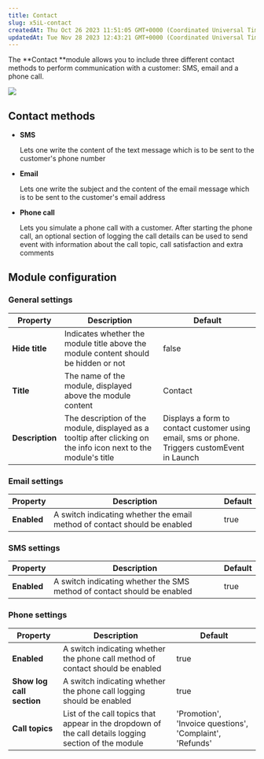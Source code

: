 ```yaml
---
title: Contact
slug: x5iL-contact
createdAt: Thu Oct 26 2023 11:51:05 GMT+0000 (Coordinated Universal Time)
updatedAt: Tue Nov 28 2023 12:43:21 GMT+0000 (Coordinated Universal Time)
---
```


The **Contact **module allows you to include three different contact methods to perform communication with a customer: SMS, email and a phone call.

![](../../assets/lAoTBISb1_MvUQZaf585-_image.png)

## Contact methods

- **SMS**

  Lets one write the content of the text message which is to be sent to the customer's phone number
- **Email**

  Lets one write the subject and the content of the email message which is to be sent to the customer's email address
- **Phone call**

  Lets you simulate a phone call with a customer. After starting the phone call, an optional section of logging the call details can be used to send event with information about the call topic, call satisfaction and extra comments

## Module configuration

### General settings

| **Property**    | **Description**                                                                                                  | **Default**                                                                                   |
| --------------- | ---------------------------------------------------------------------------------------------------------------- | --------------------------------------------------------------------------------------------- |
| **Hide title**  | Indicates whether the module title above the module content should be hidden or not                              | false                                                                                         |
| **Title**       | The name of the module, displayed above the module content                                                       | Contact                                                                                       |
| **Description** | The description of the module, displayed as a tooltip after clicking on the info icon next to the module's title | Displays a form to contact customer using email, sms or phone. Triggers customEvent in Launch |

### Email settings

| **Property** | **Description**                                                           | **Default** |
| ------------ | ------------------------------------------------------------------------- | ----------- |
| **Enabled**  | A switch indicating whether the email method of contact should be enabled | true        |

### SMS settings

| **Property** | **Description**                                                         | **Default** |
| ------------ | ----------------------------------------------------------------------- | ----------- |
| **Enabled**  | A switch indicating whether the SMS method of contact should be enabled | true        |

### Phone settings

| **Property**              | **Description**                                                                                       | **Default**                                              |
| ------------------------- | ----------------------------------------------------------------------------------------------------- | -------------------------------------------------------- |
| **Enabled**               | A switch indicating whether the phone call method of contact should be enabled                        | true                                                     |
| **Show log call section** | A switch indicating whether the phone call logging should be enabled                                  | true                                                     |
| **Call topics**           | List of the call topics that appear in the dropdown of the call details logging section of the module | 'Promotion', 'Invoice questions', 'Complaint', 'Refunds' |

